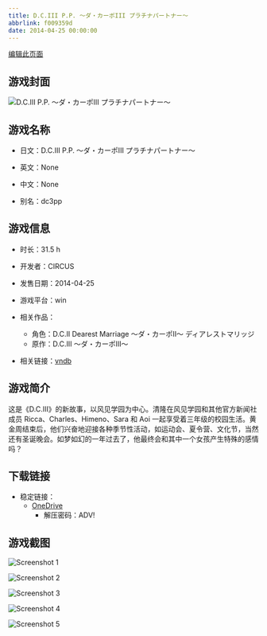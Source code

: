 ```yaml
---
title: D.C.III P.P. ～ダ・カーポIII プラチナパートナー～
abbrlink: f009359d
date: 2014-04-25 00:00:00
---
```

[编辑此页面](https://github.com/ACG-3/ADV3-source/blob/main/source/_posts/games/D.C.III%20P.P.%20%EF%BD%9E%E3%83%80%E3%83%BB%E3%82%AB%E3%83%BC%E3%83%9DIII%20%E3%83%97%E3%83%A9%E3%83%81%E3%83%8A%E3%83%91%E3%83%BC%E3%83%88%E3%83%8A%E3%83%BC%EF%BD%9E.md)

## 游戏封面

![D.C.III P.P. ～ダ・カーポIII プラチナパートナー～](https://pan.timero.xyz/d/onedrive/img_lib_001/D.C.III%20P.P.%20%EF%BD%9E%E3%83%80%E3%83%BB%E3%82%AB%E3%83%BC%E3%83%9DIII%20%E3%83%97%E3%83%A9%E3%83%81%E3%83%8A%E3%83%91%E3%83%BC%E3%83%88%E3%83%8A%E3%83%BC%EF%BD%9E_cover.avif)


## 游戏名称

- 日文：D.C.III P.P. ～ダ・カーポIII プラチナパートナー～
- 英文：None
- 中文：None

- 别名：dc3pp


## 游戏信息

- 时长：31.5 h
- 开发者：CIRCUS
- 发售日期：2014-04-25
- 游戏平台：win
- 相关作品：
   - 角色：D.C.II Dearest Marriage ～ダ・カーポII～ ディアレストマリッジ
   - 原作：D.C.III ～ダ・カーポIII～

- 相关链接：[vndb](https://vndb.org/v13105)


## 游戏简介

这是《D.C.III》的新故事，以风见学园为中心。清隆在风见学园和其他官方新闻社成员 Ricca、Charles、Himeno、Sara 和 Aoi 一起享受着三年级的校园生活。黄金周结束后，他们兴奋地迎接各种季节性活动，如运动会、夏令营、文化节，当然还有圣诞晚会。如梦如幻的一年过去了，他最终会和其中一个女孩产生特殊的感情吗？




## 下载链接

- 稳定链接：
    - [OneDrive](https://pan.timero.xyz/onedrive/adv_lib_001/D.C.III%20P.P.%20%EF%BD%9E%E3%83%80%E3%83%BB%E3%82%AB%E3%83%BC%E3%83%9DIII%20%E3%83%97%E3%83%A9%E3%83%81%E3%83%8A%E3%83%91%E3%83%BC%E3%83%88%E3%83%8A%E3%83%BC%EF%BD%9E)
        - 解压密码：ADV!



## 游戏截图


![Screenshot 1](https://pan.timero.xyz/d/onedrive/img_lib_001/D.C.III%20P.P.%20%EF%BD%9E%E3%83%80%E3%83%BB%E3%82%AB%E3%83%BC%E3%83%9DIII%20%E3%83%97%E3%83%A9%E3%83%81%E3%83%8A%E3%83%91%E3%83%BC%E3%83%88%E3%83%8A%E3%83%BC%EF%BD%9E_Screenshot_1.avif)

![Screenshot 2](https://pan.timero.xyz/d/onedrive/img_lib_001/D.C.III%20P.P.%20%EF%BD%9E%E3%83%80%E3%83%BB%E3%82%AB%E3%83%BC%E3%83%9DIII%20%E3%83%97%E3%83%A9%E3%83%81%E3%83%8A%E3%83%91%E3%83%BC%E3%83%88%E3%83%8A%E3%83%BC%EF%BD%9E_Screenshot_2.avif)

![Screenshot 3](https://pan.timero.xyz/d/onedrive/img_lib_001/D.C.III%20P.P.%20%EF%BD%9E%E3%83%80%E3%83%BB%E3%82%AB%E3%83%BC%E3%83%9DIII%20%E3%83%97%E3%83%A9%E3%83%81%E3%83%8A%E3%83%91%E3%83%BC%E3%83%88%E3%83%8A%E3%83%BC%EF%BD%9E_Screenshot_3.avif)

![Screenshot 4](https://pan.timero.xyz/d/onedrive/img_lib_001/D.C.III%20P.P.%20%EF%BD%9E%E3%83%80%E3%83%BB%E3%82%AB%E3%83%BC%E3%83%9DIII%20%E3%83%97%E3%83%A9%E3%83%81%E3%83%8A%E3%83%91%E3%83%BC%E3%83%88%E3%83%8A%E3%83%BC%EF%BD%9E_Screenshot_4.avif)

![Screenshot 5](https://pan.timero.xyz/d/onedrive/img_lib_001/D.C.III%20P.P.%20%EF%BD%9E%E3%83%80%E3%83%BB%E3%82%AB%E3%83%BC%E3%83%9DIII%20%E3%83%97%E3%83%A9%E3%83%81%E3%83%8A%E3%83%91%E3%83%BC%E3%83%88%E3%83%8A%E3%83%BC%EF%BD%9E_Screenshot_5.avif)

